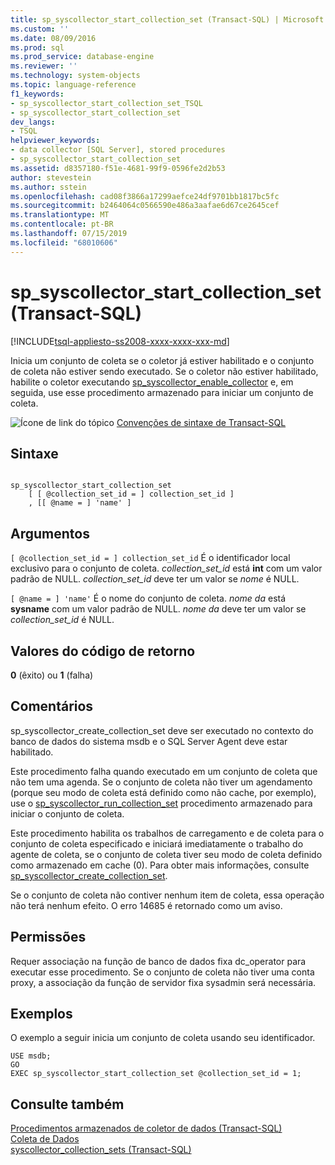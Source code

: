 ```yaml
---
title: sp_syscollector_start_collection_set (Transact-SQL) | Microsoft Docs
ms.custom: ''
ms.date: 08/09/2016
ms.prod: sql
ms.prod_service: database-engine
ms.reviewer: ''
ms.technology: system-objects
ms.topic: language-reference
f1_keywords:
- sp_syscollector_start_collection_set_TSQL
- sp_syscollector_start_collection_set
dev_langs:
- TSQL
helpviewer_keywords:
- data collector [SQL Server], stored procedures
- sp_syscollector_start_collection_set
ms.assetid: d8357180-f51e-4681-99f9-0596fe2d2b53
author: stevestein
ms.author: sstein
ms.openlocfilehash: cad08f3866a17299aefce24df9701bb1817bc5fc
ms.sourcegitcommit: b2464064c0566590e486a3aafae6d67ce2645cef
ms.translationtype: MT
ms.contentlocale: pt-BR
ms.lasthandoff: 07/15/2019
ms.locfileid: "68010606"
---
```

# <a name="spsyscollectorstartcollectionset-transact-sql"></a>sp_syscollector_start_collection_set (Transact-SQL)
[!INCLUDE[tsql-appliesto-ss2008-xxxx-xxxx-xxx-md](../../includes/tsql-appliesto-ss2008-xxxx-xxxx-xxx-md.md)]

  Inicia um conjunto de coleta se o coletor já estiver habilitado e o conjunto de coleta não estiver sendo executado. Se o coletor não estiver habilitado, habilite o coletor executando [sp_syscollector_enable_collector](../../relational-databases/system-stored-procedures/sp-syscollector-enable-collector-transact-sql.md) e, em seguida, use esse procedimento armazenado para iniciar um conjunto de coleta.  

  
 ![Ícone de link do tópico](../../database-engine/configure-windows/media/topic-link.gif "Ícone de link do tópico") [Convenções de sintaxe de Transact-SQL](../../t-sql/language-elements/transact-sql-syntax-conventions-transact-sql.md)  
  
## <a name="syntax"></a>Sintaxe  
  
```  
  
sp_syscollector_start_collection_set   
    [ [ @collection_set_id = ] collection_set_id ]  
    , [[ @name = ] 'name' ]   
```  
  
## <a name="arguments"></a>Argumentos  
`[ @collection_set_id = ] collection_set_id` É o identificador local exclusivo para o conjunto de coleta. *collection_set_id* está **int** com um valor padrão de NULL. *collection_set_id* deve ter um valor se *nome* é NULL.  
  
`[ @name = ] 'name'` É o nome do conjunto de coleta. *nome da* está **sysname** com um valor padrão de NULL. *nome da* deve ter um valor se *collection_set_id* é NULL.  
  
## <a name="return-code-values"></a>Valores do código de retorno  
 **0** (êxito) ou **1** (falha)  
  
## <a name="remarks"></a>Comentários  
 sp_syscollector_create_collection_set deve ser executado no contexto do banco de dados do sistema msdb e o SQL Server Agent deve estar habilitado.  
  
 Este procedimento falha quando executado em um conjunto de coleta que não tem uma agenda. Se o conjunto de coleta não tiver um agendamento (porque seu modo de coleta está definido como não cache, por exemplo), use o [sp_syscollector_run_collection_set](../../relational-databases/system-stored-procedures/sp-syscollector-run-collection-set-transact-sql.md) procedimento armazenado para iniciar o conjunto de coleta.  
  
 Este procedimento habilita os trabalhos de carregamento e de coleta para o conjunto de coleta especificado e iniciará imediatamente o trabalho do agente de coleta, se o conjunto de coleta tiver seu modo de coleta definido como armazenado em cache (0). Para obter mais informações, consulte [sp_syscollector_create_collection_set](../../relational-databases/system-stored-procedures/sp-syscollector-create-collection-set-transact-sql.md).  
  
 Se o conjunto de coleta não contiver nenhum item de coleta, essa operação não terá nenhum efeito. O erro 14685 é retornado como um aviso.  
  
## <a name="permissions"></a>Permissões  
 Requer associação na função de banco de dados fixa dc_operator para executar esse procedimento. Se o conjunto de coleta não tiver uma conta proxy, a associação da função de servidor fixa sysadmin será necessária.  
  
## <a name="examples"></a>Exemplos  
 O exemplo a seguir inicia um conjunto de coleta usando seu identificador.  
  
```  
USE msdb;  
GO  
EXEC sp_syscollector_start_collection_set @collection_set_id = 1;  
```  
  
## <a name="see-also"></a>Consulte também  
 [Procedimentos armazenados de coletor de dados &#40;Transact-SQL&#41;](../../relational-databases/system-stored-procedures/data-collector-stored-procedures-transact-sql.md)   
 [Coleta de Dados](../../relational-databases/data-collection/data-collection.md)   
 [syscollector_collection_sets &#40;Transact-SQL&#41;](../../relational-databases/system-catalog-views/syscollector-collection-sets-transact-sql.md)  
  
  
